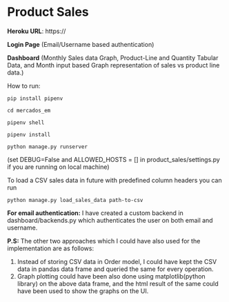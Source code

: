 # Product Sales

**Heroku URL**:   https://


**Login Page** (Email/Username based authentication)

**Dashboard** (Monthly Sales data Graph, Product-Line and Quantity Tabular Data, and Month input based Graph representation of sales vs product line data.)

How to run:

`pip install pipenv`

`cd mercados_em`

`pipenv shell`

`pipenv install`

`python manage.py runserver`

(set DEBUG=False and ALLOWED_HOSTS = [] in product_sales/settings.py  if you are running on local machine)

To load a CSV sales data in future with predefined column headers you can run

`python manage.py load_sales_data path-to-csv`

**For email authentication:**
I have created a custom backend in dashboard/backends.py which authenticates the user on both email and username.





**P.S:**
The other two approaches which I could have also used for the implementation are as follows:
1. Instead of storing CSV data in Order model, I could have kept the CSV data in pandas data frame and queried the same for every operation.
2. Graph plotting could have been also done using matplotlib(python library) on the above data frame, and the html result of the same could have been used to show the graphs on the UI.
